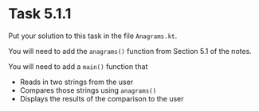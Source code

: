 # Task 5.1.1

Put your solution to this task in the file `Anagrams.kt`.

You will need to add the `anagrams()` function from Section 5.1 of the notes.

You will need to add a `main()` function that

* Reads in two strings from the user
* Compares those strings using `anagrams()`
* Displays the results of the comparison to the user
